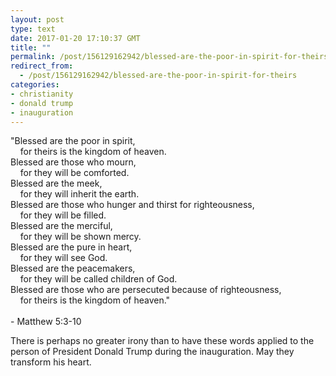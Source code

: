 ```yaml
---
layout: post
type: text
date: 2017-01-20 17:10:37 GMT
title: ""
permalink: /post/156129162942/blessed-are-the-poor-in-spirit-for-theirs
redirect_from: 
  - /post/156129162942/blessed-are-the-poor-in-spirit-for-theirs
categories:
- christianity
- donald trump
- inauguration
---
```

<p>"Blessed are the poor in spirit,<br>
&nbsp;&nbsp;&nbsp;&nbsp;for theirs is the kingdom of heaven.<br>
Blessed are those who mourn,<br>
&nbsp;&nbsp;&nbsp;&nbsp;for they will be comforted.<br>
Blessed are the meek,<br>
&nbsp;&nbsp;&nbsp;&nbsp;for they will inherit the earth.<br>
Blessed are those who hunger and thirst for righteousness,<br>
&nbsp;&nbsp;&nbsp;&nbsp;for they will be filled.<br>
Blessed are the merciful,<br>
&nbsp;&nbsp;&nbsp;&nbsp;for they will be shown mercy.<br>
Blessed are the pure in heart,<br>
&nbsp;&nbsp;&nbsp;&nbsp;for they will see God.<br>
Blessed are the peacemakers,<br>
&nbsp;&nbsp;&nbsp;&nbsp;for they will be called children of God.<br>
Blessed are those who are persecuted because of righteousness,<br>
&nbsp;&nbsp;&nbsp;&nbsp;for theirs is the kingdom of heaven."<br>
<br>
- Matthew 5:3-10</p>
<p>There is perhaps no greater irony than to have these words applied to the person of President Donald Trump during the inauguration. May they transform his heart.</p>